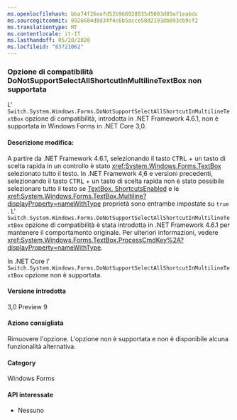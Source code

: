 ```yaml
---
ms.openlocfilehash: bba74f26eafd52b966928835d5003d03af1eabdc
ms.sourcegitcommit: 0926684d8d34f4c6b5acce58d2193db093cb9cf2
ms.translationtype: MT
ms.contentlocale: it-IT
ms.lasthandoff: 05/20/2020
ms.locfileid: "83721062"
---
```

### <a name="donotsupportselectallshortcutinmultilinetextbox-compatibility-switch-not-supported"></a>Opzione di compatibilità DoNotSupportSelectAllShortcutInMultilineTextBox non supportata

L' `Switch.System.Windows.Forms.DoNotSupportSelectAllShortcutInMultilineTextBox` opzione di compatibilità, introdotta in .NET Framework 4.6.1, non è supportata in Windows Forms in .NET Core 3,0.

#### <a name="change-description"></a>Descrizione modifica:

A partire da .NET Framework 4.6.1, selezionando il tasto <kbd>CTRL</kbd>  +  <kbd>un</kbd> tasto di scelta rapida in un controllo è stato <xref:System.Windows.Forms.TextBox> selezionato tutto il testo. In .NET Framework 4,6 e versioni precedenti, selezionando il tasto <kbd>CTRL</kbd>  +  <kbd>un</kbd> tasto di scelta rapida non è stato possibile selezionare tutto il testo se [TextBox. ShortcutsEnabled](xref:System.Windows.Forms.TextBoxBase.ShortcutsEnabled) e le <xref:System.Windows.Forms.TextBox.Multiline?displayProperty=nameWithType> proprietà sono entrambe impostate su `true` . L' `Switch.System.Windows.Forms.DoNotSupportSelectAllShortcutInMultilineTextBox` opzione di compatibilità è stata introdotta in .NET Framework 4.6.1 per mantenere il comportamento originale. Per ulteriori informazioni, vedere <xref:System.Windows.Forms.TextBox.ProcessCmdKey%2A?displayProperty=nameWithType>.

In .NET Core l' `Switch.System.Windows.Forms.DoNotSupportSelectAllShortcutInMultilineTextBox` opzione non è supportata.

#### <a name="version-introduced"></a>Versione introdotta

3,0 Preview 9

#### <a name="recommended-action"></a>Azione consigliata

Rimuovere l'opzione. L'opzione non è supportata e non è disponibile alcuna funzionalità alternativa.

#### <a name="category"></a>Category

Windows Forms

#### <a name="affected-apis"></a>API interessate

- Nessuno

<!-- 

#### Affected APIs

- Not detectable via API analysis

-->
